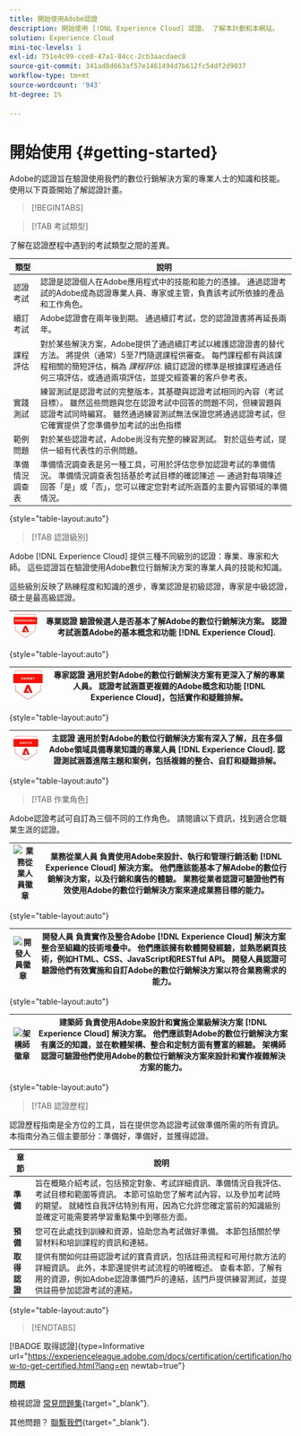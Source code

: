 ```yaml
---
title: 開始使用Adobe認證
description: 開始使用 [!DNL Experience Cloud] 認證。 了解本計劃和本網站。
solution: Experience Cloud
mini-toc-levels: 1
exl-id: 751e4c99-cce8-47a1-84cc-2cb3aacdaec8
source-git-commit: 341ad8d663af57e1461494d7b612fc54df2d9037
workflow-type: tm+mt
source-wordcount: '943'
ht-degree: 1%

---
```


# 開始使用 {#getting-started}

Adobe的認證旨在驗證使用我們的數位行銷解決方案的專業人士的知識和技能。 使用以下頁簽開始了解認證計畫。

>[!BEGINTABS]

>[!TAB 考試類型]

了解在認證歷程中遇到的考試類型之間的差異。

| 類型 | 說明 |
| ------- | ------- |
| 認證考試 | 認證是認證個人在Adobe應用程式中的技能和能力的憑據。 通過認證考試的Adobe成為認證專業人員、專家或主管，負責該考試所依據的產品和工作角色。 |
| 續訂考試 | Adobe認證會在兩年後到期。 通過續訂考試，您的認證證書將再延長兩年。 |
| 課程評估 | 對於某些解決方案，Adobe提供了通過續訂考試以維護認證證書的替代方法。 將提供（通常）5至7門隨選課程供審查。 每門課程都有與該課程相關的簡短評估，稱為 _課程評估_. 續訂認證的標準是根據課程通過任何三項評估，或通過兩項評估，並提交經簽署的客戶參考表。 |
| 實踐測試 | 練習測試是認證考試的完整版本，其基礎與認證考試相同的內容（考試目標）。 雖然這些問題與您在認證考試中回答的問題不同，但練習題與認證考試同時編寫。 雖然通過練習測試無法保證您將通過認證考試，但它確實提供了您準備參加考試的出色指標 |
| 範例問題 | 對於某些認證考試，Adobe尚沒有完整的練習測試。 對於這些考試，提供一組有代表性的示例問題。 |
| 準備情況調查表 | 準備情況調查表是另一種工具，可用於評估您參加認證考試的準備情況。 準備情況調查表包括基於考試目標的確認陳述 — 通過對每項陳述回答「是」或「否」，您可以確定您對考試所涵蓋的主要內容領域的準備情況。 |

{style="table-layout:auto"}

>[!TAB 認證級別]

Adobe [!DNL Experience Cloud] 提供三種不同級別的認證：專業、專家和大師。 這些認證旨在驗證使用Adobe數位行銷解決方案的專業人員的技能和知識。

這些級別反映了熟練程度和知識的進步，專業認證是初級認證，專家是中級認證，碩士是最高級認證。

| ![專業徽章](/help/certifications/assets/professional-badge-Xsmall.png) | **專業認證** 驗證候選人是否基本了解Adobe的數位行銷解決方案。 認證考試涵蓋Adobe的基本概念和功能 [!DNL Experience Cloud]. |
| ------- | ------- |

{style="table-layout:auto"}

| ![專家徽章](/help/certifications/assets/expert-badge-Xsmall.png) | **專家認證** 適用於對Adobe的數位行銷解決方案有更深入了解的專業人員。 認證考試涵蓋更複雜的Adobe概念和功能 [!DNL Experience Cloud]，包括實作和疑難排解。 |
| ------- | ------- |

{style="table-layout:auto"}

| ![主徽章](/help/certifications/assets/master-badge-Xsmall.png) | **主認證** 適用於對Adobe的數位行銷解決方案有深入了解，且在多個Adobe領域具備專業知識的專業人員 [!DNL Experience Cloud]. 認證測試涵蓋進階主題和案例，包括複雜的整合、自訂和疑難排解。 |
| ------- | ------- |

{style="table-layout:auto"}

>[!TAB 作業角色]

Adobe認證考試可自訂為三個不同的工作角色。 請閱讀以下資訊，找到適合您職業生涯的認證。

| ![業務從業人員徽章](/help/certifications/assets/business_practitioner_blk_small.png) | **業務從業人員** 負責使用Adobe來設計、執行和管理行銷活動 [!DNL Experience Cloud] 解決方案。 他們應該能基本了解Adobe的數位行銷解決方案，以及行銷和廣告的體驗。 業務從業者認證可驗證他們有效使用Adobe的數位行銷解決方案來達成業務目標的能力。 |
| ------- | ------- |

{style="table-layout:auto"}

| ![開發人員徽章](/help/certifications/assets/developer_blk_small.png) | **開發人員** 負責實作及整合Adobe [!DNL Experience Cloud] 解決方案整合至組織的技術堆疊中。 他們應該擁有軟體開發經驗，並熟悉網頁技術，例如HTML、CSS、JavaScript和RESTful API。 開發人員認證可驗證他們有效實施和自訂Adobe的數位行銷解決方案以符合業務需求的能力。 |
| ------- | ------- |

{style="table-layout:auto"}

| ![架構師徽章](/help/certifications/assets/architect_blk_small.png) | **建築師** 負責使用Adobe來設計和實施企業級解決方案 [!DNL Experience Cloud] 解決方案。 他們應該對Adobe的數位行銷解決方案有廣泛的知識，並在軟體架構、整合和定制方面有豐富的經驗。 架構師認證可驗證他們使用Adobe的數位行銷解決方案來設計和實作複雜解決方案的能力。 |
| ------- | ------- |

{style="table-layout:auto"}

>[!TAB 認證歷程]

認證歷程指南是全方位的工具，旨在提供您為認證考試做準備所需的所有資訊。 本指南分為三個主要部分：準備好，準備好，並獲得認證。

| 章節 | 說明 |
| ------- | ------- |
| **準備** | 旨在概略介紹考試，包括預定對象、考試詳細資訊、準備情況自我評估、考試目標和範圍等資訊。 本節可協助您了解考試內容，以及參加考試時的期望。 就緒性自我評估特別有用，因為它允許您確定當前的知識級別並確定可能需要將學習重點集中到哪些方面。 |
| **預備** | 您可在此處找到訓練和資源，協助您為考試做好準備。 本節包括關於學習材料和培訓課程的資訊和連結。 |
| **取得認證** | 提供有關如何註冊認證考試的寶貴資訊，包括註冊流程和可用付款方法的詳細資訊。 此外，本節還提供考試流程的明確概述。 查看本節，了解有用的資源，例如Adobe認證準備門戶的連結，該門戶提供練習測試，並提供註冊參加認證考試的連結。 |

{style="table-layout:auto"}

>[!ENDTABS]

[!BADGE 取得認證]{type=Informative url="https://experienceleague.adobe.com/docs/certification/certification/how-to-get-certified.html?lang=en newtab=true"}

**問題**

檢視認證 [常見問題集](https://experienceleague.adobe.com/docs/certification/certification/faq.html?lang=en){target="_blank"}.

其他問題？ [聯繫我們](mailto:certif@adobe.com){target="_blank"}.
